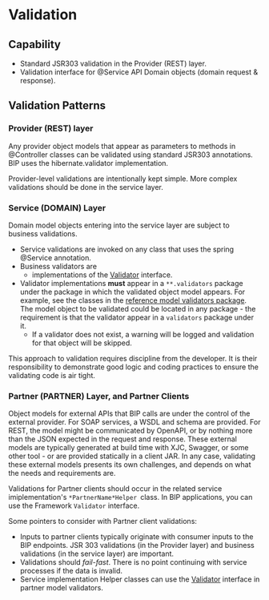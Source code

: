 # Validation

## Capability
- Standard JSR303 validation in the Provider (REST) layer.
- Validation interface for @Service API Domain objects (domain request & response).

## Validation Patterns

### Provider (REST) layer
Any provider object models that appear as parameters to methods in @Controller classes can be validated using standard JSR303 annotations. BIP uses the hibernate.validator implementation.

Provider-level validations are intentionally kept simple. More complex validations should be done in the service layer.

### Service (DOMAIN) Layer
Domain model objects entering into the service layer are subject to business validations.
- Service validations are invoked on any class that uses the spring @Service annotation.
- Business validators are
  - implementations of the [Validator](https://github.ec.va.gov/EPMO/bip-framework/blob/master/bip-framework-libraries/src/main/java/gov/va/bip/framework/validation/Validator.java) interface.
- Validator implementations **must** appear in a `**.validators` package under the package in which the validated object model appears. For example, see the classes in the [reference model validators package](https://github.ec.va.gov/EPMO/bip-reference-person/tree/master/bip-reference-person/src/main/java/gov/va/bip/reference/person/model/validators). The model object to be validated could be located in any package - the requirement is that the validator appear in a `validators` package under it.
  - If a validator does not exist, a warning will be logged and validation for that object will be skipped.

This approach to validation requires discipline from the developer. It is their responsibility to demonstrate good logic and coding practices to ensure the validating code is air tight.

### Partner (PARTNER) Layer, and Partner Clients
Object models for external APIs that BIP calls are under the control of the external provider. For SOAP services, a WSDL and schema are provided. For REST, the model might be communicated by OpenAPI, or by nothing more than the JSON expected in the request and response. These external models are typically generated at build time with XJC, Swagger, or some other tool - or are provided statically in a client JAR. In any case, validating these external models presents its own challenges, and depends on what the needs and requirements are.

Validations for Partner clients should occur in the related service imiplementation's `*PartnerName*Helper `class. In BIP applications, you can use the Framework `Validator` interface.

Some pointers to consider with Partner client validations:
- Inputs to partner clients typically originate with consumer inputs to the BIP endpoints. JSR 303 validations (in the Provider layer) and business validations (in the service layer) are important.
- Validations should *fail-fast*. There is no point continuing with service processes if the data is invalid.
- Service implementation Helper classes can use the [Validator](https://github.ec.va.gov/EPMO/bip-framework/blob/master/bip-framework-libraries/src/main/java/gov/va/bip/framework/validation/Validator.java) interface in partner model validators.
